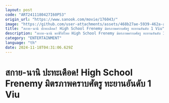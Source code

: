 ```yaml
---
layout: post
code: "ART2411180427I60P53"
origin_url: "https://www.sanook.com/movie/176043/"
image: "https://github.com/user-attachments/assets/468b27ae-5939-462a-ae00-9eeca75cbc5d"
title: "สกาย-นานิ ปะทะเดือด! High School Frenemy มิตรภาพคราบศัตรู ทะยานอันดับ 1 Viu"
description: "สกาย-นานิ พาซีรีส์ไทย High School Frenemy มิตรภาพคราบศัตรู ทะยานอันดับ 1 Viu ย้อนรอยมิตรภาพร้าวลึก! ความสัมพันธ์ที่ไม่มีทางเหมือนเดิม"
category: "ENTERTAINMENT"
language: "th"
date: 2024-11-18T04:31:06.629Z
---
```


# สกาย-นานิ ปะทะเดือด! High School Frenemy มิตรภาพคราบศัตรู ทะยานอันดับ 1 Viu
